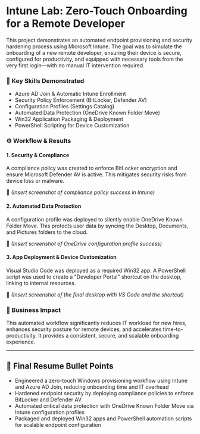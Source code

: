 # Intune Lab: Zero-Touch Onboarding for a Remote Developer

This project demonstrates an automated endpoint provisioning and security hardening process using Microsoft Intune. The goal was to simulate the onboarding of a new remote developer, ensuring their device is secure, configured for productivity, and equipped with necessary tools from the very first login—with no manual IT intervention required.

### 🔑 Key Skills Demonstrated

* Azure AD Join & Automatic Intune Enrollment
* Security Policy Enforcement (BitLocker, Defender AV)
* Configuration Profiles (Settings Catalog)
* Automated Data Protection (OneDrive Known Folder Move)
* Win32 Application Packaging & Deployment
* PowerShell Scripting for Device Customization

### ⚙️ Workflow & Results

#### 1. Security & Compliance

A compliance policy was created to enforce BitLocker encryption and ensure Microsoft Defender AV is active. This mitigates security risks from device loss or malware.

📸 *(Insert screenshot of compliance policy success in Intune)*

#### 2. Automated Data Protection

A configuration profile was deployed to silently enable OneDrive Known Folder Move. This protects user data by syncing the Desktop, Documents, and Pictures folders to the cloud.

📸 *(Insert screenshot of OneDrive configuration profile success)*

#### 3. App Deployment & Device Customization

Visual Studio Code was deployed as a required Win32 app. A PowerShell script was used to create a "Developer Portal" shortcut on the desktop, linking to internal resources.

📸 *(Insert screenshot of the final desktop with VS Code and the shortcut)*

### 💼 Business Impact

This automated workflow significantly reduces IT workload for new hires, enhances security posture for remote devices, and accelerates time-to-productivity. It provides a consistent, secure, and scalable onboarding experience.

---

## 🧠 Final Resume Bullet Points

* Engineered a zero-touch Windows provisioning workflow using Intune and Azure AD Join, reducing onboarding time and IT overhead
* Hardened endpoint security by deploying compliance policies to enforce BitLocker and Defender AV
* Automated critical data protection with OneDrive Known Folder Move via Intune configuration profiles
* Packaged and deployed Win32 apps and PowerShell automation scripts for scalable endpoint configuration
